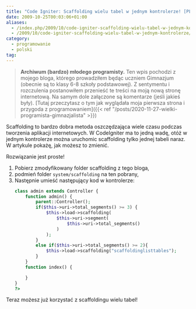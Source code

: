 ```yaml
---
title: "Code Igniter: Scaffolding wielu tabel w jednym kontrolerze! [PL]"
date: 2009-10-25T00:03:06+01:00
aliases:
  - /index.php/2009/10/code-igniter-scaffolding-wielu-tabel-w-jednym-kontrolerze/
  - /2009/10/code-igniter-scaffolding-wielu-tabel-w-jednym-kontrolerze/
category:
  - programowanie
  - polski
tag:
---
```


> **Archiwum (bardzo) młodego programisty.** Ten wpis pochodzi z mojego bloga, którego prowadziłem będąc uczniem Gimnazjum (obecnie są to klasy 6-8 szkoły podstawowej). Z sentymentu i rozczulenia postanowiłem przenieść te treści na moją nową stronę internetową. Na samym dole załączone są komentarze (jeśli jakieś były). [Tutaj przeczytasz o tym jak wyglądała moja pierwsza strona i przygoda z programowaniem]({{< ref "/posts/2020-11-27-wielki-programista-gimnazjalista" >}})
> 

Scaffolding to bardzo dobra metoda oszczędzająca wiele czasu podczas tworzenia aplikacji internetowych. W CodeIgniter ma to jedną wadę, otóż w jednym kontrolerze można uruchomic scaffolding tylko jednej tabeli naraz. W artykule pokażę, jak możesz to zmienić.

Rozwiązanie jest proste!

1. Pobierz zmodyfikowany folder scaffolding z tego bloga,
2. podmień folder `system/scaffolding` na ten pobrany,
3. Następnie umieść następujący kod w kontrolerze:
    ```php
    class admin extends Controller {
        function admin() {
            parent::Controller();
            if($this->uri->total_segments() >= 3) {
                $this->load->scaffolding(
                    $this->uri->segment(
                        $this->uri->total_segments()
                    )
                );
            }
            else if($this->uri->total_segments() >= 2){
                $this->load->scaffolding("scaffoldinglisttables");
            }
        }
        function index() {

        }
    }
    ?>
    ```

Teraz możesz już korzystać z scaffoldingu wielu tabel!
